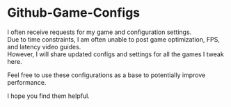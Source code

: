 # Github-Game-Configs

I often receive requests for my game and configuration settings. <br>
Due to time constraints, I am often unable to post game optimization, FPS, and latency video guides. <br>
However, I will share updated configs and settings for all the games I tweak here.<br>

Feel free to use these configurations as a base to potentially improve performance.<br>

I hope you find them helpful.<br>
